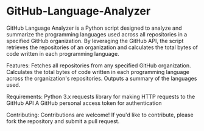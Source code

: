 # GitHub-Language-Analyzer
GitHub Language Analyzer is a Python script designed to analyze and summarize the programming languages used across all repositories in a specified GitHub organization.
By leveraging the GitHub API, the script retrieves the repositories of an organization and calculates the total bytes of code written in each programming language.

Features:
Fetches all repositories from any specified GitHub organization.
Calculates the total bytes of code written in each programming language across the organization's repositories.
Outputs a summary of the languages used.

Requirements:
Python 3.x
requests library for making HTTP requests to the GitHub API
A GitHub personal access token for authentication

Contributing:
Contributions are welcome! If you'd like to contribute, please fork the repository and submit a pull request.
